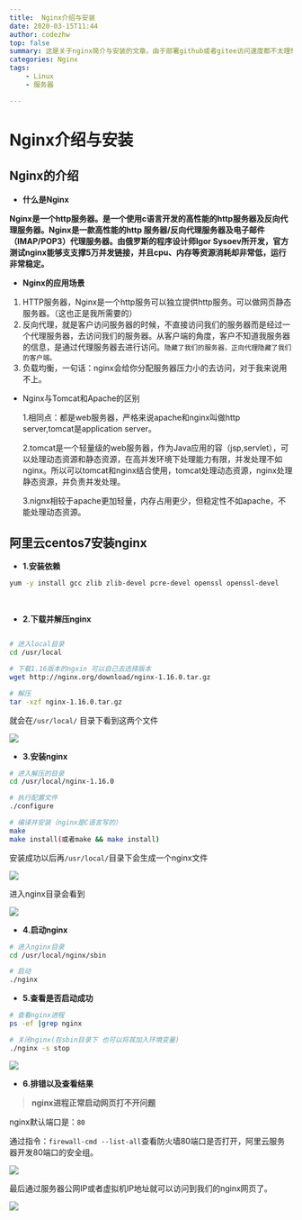 ```yaml
---
title:  Nginx介绍与安装
date: 2020-03-15T11:44
author: codezhw
top: false
summary: 这是关于nginx简介与安装的文章。由于部署github或者gitee访问速度都不太理想，所以打算把我的hexo博客部署到阿里云服务器中，所以学习一下nginx。
categories: Nginx
tags: 
	- Linux
	- 服务器

---
```




# Nginx介绍与安装



## Nginx的介绍



- **什么是Nginx**

**Nginx是一个http服务器。是一个使用c语言开发的高性能的http服务器及反向代理服务器。Nginx是一款高性能的http 服务器/反向代理服务器及电子邮件（IMAP/POP3）代理服务器。由俄罗斯的程序设计师Igor Sysoev所开发，官方测试nginx能够支支撑5万并发链接，并且cpu、内存等资源消耗却非常低，运行非常稳定。**



- **Nginx的应用场景**

1. HTTP服务器，Nginx是一个http服务可以独立提供http服务。可以做网页静态服务器。（这也正是我所需要的）
2. 反向代理，就是客户访问服务器的时候，不直接访问我们的服务器而是经过一个代理服务器，去访问我们的服务器。从客户端的角度，客户不知道我服务器的信息，是通过代理服务器去进行访问。`隐藏了我们的服务器，正向代理隐藏了我们的客户端。`
3. 负载均衡，一句话：nginx会给你分配服务器压力小的去访问，对于我来说用不上。



- Nginx与Tomcat和Apache的区别

  1.相同点：都是web服务器，严格来说apache和nginx叫做http server,tomcat是application server。

  2.tomcat是一个轻量级的web服务器，作为Java应用的容（jsp,servlet），可以处理动态资源和静态资源，在高并发环境下处理能力有限，并发处理不如nginx。所以可以tomcat和nginx结合使用，tomcat处理动态资源，nginx处理静态资源，并负责并发处理。

  3.nignx相较于apache更加轻量，内存占用更少，但稳定性不如apache，不能处理动态资源。

  

  

  

## 阿里云centos7安装nginx



- **1.安装依赖**

 ```bash
yum -y install gcc zlib zlib-devel pcre-devel openssl openssl-devel
 ```

​	

- **2.下载并解压nginx**

```bash

# 进入local目录
cd /usr/local

# 下载1.16版本的ngxin 可以自己去选择版本
wget http://nginx.org/download/nginx-1.16.0.tar.gz

# 解压
tar -xzf nginx-1.16.0.tar.gz


```

就会在`/usr/local/` 目录下看到这两个文件

![](https://i.loli.net/2020/03/15/NeFWaH9m6UMVTJx.jpg)

- **3.安装nginx**

```bash
# 进入解压的目录
cd /usr/local/nginx-1.16.0

# 执行配置文件
./configure

# 编译并安装（nginx是C语言写的）
make
make install(或者make && make install)


```

  安装成功以后再`/usr/local/`目录下会生成一个nginx文件

![](https://i.loli.net/2020/03/15/eplGjozFk8RLXTU.jpg)

进入nginx目录会看到

![](https://i.loli.net/2020/03/15/lEBuCed7nr1OcHN.jpg)

- **4.启动nginx**

~~~bash
# 进入nginx目录
cd /usr/local/nginx/sbin

# 启动
./nginx
~~~

- **5.查看是否启动成功**

~~~bash
# 查看nginx进程
ps -ef |grep nginx

# 关闭nginx(在sbin目录下 也可以将其加入环境变量)
./nginx -s stop


~~~

![](https://i.loli.net/2020/03/15/JSe6mEcBW87lrfY.jpg)



- **6.排错以及查看结果**

> **nginx进程正常启动网页打不开问题**

nginx默认端口是：`80`

通过指令：`firewall-cmd --list-all`查看防火墙80端口是否打开，阿里云服务器开发80端口的安全组。

![](https://i.loli.net/2020/03/15/lSfwo5qQ2dXyGbz.jpg)

最后通过服务器公网IP或者虚拟机IP地址就可以访问到我们的nginx网页了。

![](https://i.loli.net/2020/03/15/8TIJulhE1Wiy43t.jpg)






